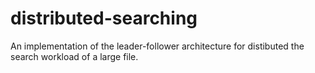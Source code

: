 # distributed-searching
An implementation of the leader-follower architecture for distibuted the search workload of a large file.

